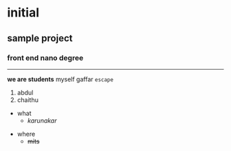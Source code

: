 # initial
## sample project
### front end nano degree
---------------------------
**we are students** 
myself gaffar
`escape`
1. abdul
2. chaithu
  - what
    + _karunakar_
  + where
    - ~~mits~~
